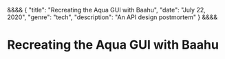 &&&&
{
"title": "Recreating the Aqua GUI with Baahu",
"date": "July 22, 2020",
"genre": "tech",
"description": "An API design postmortem"
}
&&&&

# Recreating the Aqua GUI with Baahu
